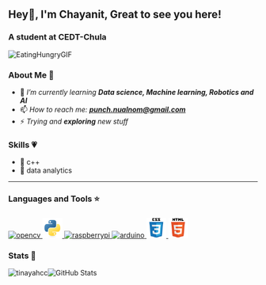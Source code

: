 ## Hey👋, I'm Chayanit, Great to see you here!
<h3 align="left">A student at CEDT-Chula</h3>


![EatingHungryGIF](https://github.com/tinayahcc/tinayahcc/assets/115986695/a224321b-6569-4d5e-9906-13737361f1ac)


### About Me 🙂 
- 🌱 *I’m currently learning **Data science, Machine learning, Robotics and AI***
- 📫 *How to reach me: **punch.nualnom@gmail.com***
- ⚡ *Trying and **exploring** new stuff*

### Skills 💗
- 🪻 c++
- 🏡 data analytics


___


###  Languages and Tools ⭐
<h3 align="left"></h3>
<p align="left"> 
<a href="https://opencv.org/" target="_blank" rel="noreferrer"> <img src="https://www.vectorlogo.zone/logos/opencv/opencv-icon.svg" alt="opencv" width="40" height="40"/> </a>
<a href="https://www.python.org" target="_blank" rel="noreferrer"> <img src="https://raw.githubusercontent.com/devicons/devicon/master/icons/python/python-original.svg" alt="python" width="40" height="40"/> </a>
<a href="https://https://www.raspberrypi.org/" target="_blank" rel="noreferrer"> <img src="https://www.vectorlogo.zone/logos/raspberrypi/raspberrypi-icon.svg" alt="raspberrypi" width="40" height="40"/> </a>
<a href="https://www.arduino.cc/" target="_blank" rel="noreferrer"> <img src="https://cdn.worldvectorlogo.com/logos/arduino-1.svg" alt="arduino" width="40" height="40"/> </a>
<a href="https://www.w3schools.com/css/" target="_blank" rel="noreferrer"> <img src="https://raw.githubusercontent.com/devicons/devicon/master/icons/css3/css3-original-wordmark.svg" alt="css3" width="40" height="40"/> </a>
<a href="https://www.w3.org/html/" target="_blank" rel="noreferrer"> <img src="https://raw.githubusercontent.com/devicons/devicon/master/icons/html5/html5-original-wordmark.svg" alt="html5" width="40" height="40"/> </a>
</p>


###  Stats 🍏
<p><img align="left" src="https://github-readme-stats.vercel.app/api/top-langs?username=tinayahcc&show_icons=true&locale=en&layout=compact" alt="tinayahcc" /></p>


![GitHub Stats](https://github-readme-stats.vercel.app/api?username=tinayahcc&show_icons=true&hide=contribs,prs&cache_seconds=86400&theme=shadow_blue)
